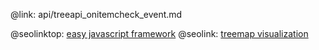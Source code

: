 @link: api/treeapi_onitemcheck_event.md

@seolinktop: [easy javascript framework](https://webix.com)
@seolink: [treemap visualization](https://webix.com/widget/treemap/)